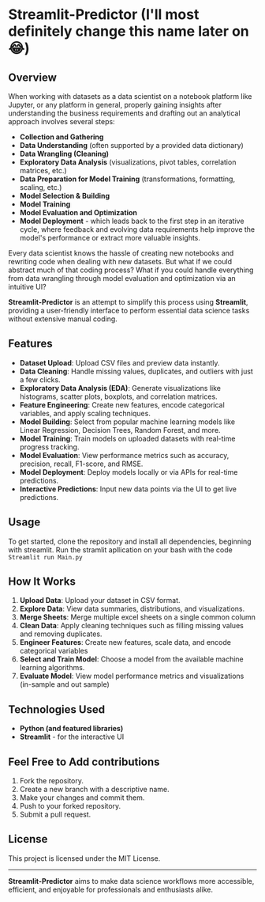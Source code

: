 # Streamlit-Predictor (I'll most definitely change this name later on😂)

## Overview
When working with datasets as a data scientist on a notebook platform like Jupyter, or any platform in general, properly gaining insights after understanding the business requirements and drafting out an analytical approach involves several steps:

- **Collection and Gathering**
- **Data Understanding** (often supported by a provided data dictionary)
- **Data Wrangling (Cleaning)**
- **Exploratory Data Analysis** (visualizations, pivot tables, correlation matrices, etc.)
- **Data Preparation for Model Training** (transformations, formatting, scaling, etc.)
- **Model Selection & Building**
- **Model Training**
- **Model Evaluation and Optimization**
- **Model Deployment** - which leads back to the first step in an iterative cycle, where feedback and evolving data requirements help improve the model's performance or extract more valuable insights.

Every data scientist knows the hassle of creating new notebooks and rewriting code when dealing with new datasets. But what if we could abstract much of that coding process? What if you could handle everything from data wrangling through model evaluation and optimization via an intuitive UI?

**Streamlit-Predictor** is an attempt to simplify this process using **Streamlit**, providing a user-friendly interface to perform essential data science tasks without extensive manual coding.

## Features
- **Dataset Upload**: Upload CSV files and preview data instantly.
- **Data Cleaning**: Handle missing values, duplicates, and outliers with just a few clicks.
- **Exploratory Data Analysis (EDA)**: Generate visualizations like histograms, scatter plots, boxplots, and correlation matrices.
- **Feature Engineering**: Create new features, encode categorical variables, and apply scaling techniques.
- **Model Building**: Select from popular machine learning models like Linear Regression, Decision Trees, Random Forest, and more.
- **Model Training**: Train models on uploaded datasets with real-time progress tracking.
- **Model Evaluation**: View performance metrics such as accuracy, precision, recall, F1-score, and RMSE.
- **Model Deployment**: Deploy models locally or via APIs for real-time predictions.
- **Interactive Predictions**: Input new data points via the UI to get live predictions.


## Usage
To get started, clone the repository and install all dependencies, beginning with streamlit.
Run the stramlit apllication on your bash with the code `Streamlit run Main.py`


## How It Works
1. **Upload Data**: Upload your dataset in CSV format.
2. **Explore Data**: View data summaries, distributions, and visualizations.
3. **Merge Sheets**:  Merge multiple excel sheets on a single common column
4. **Clean Data**: Apply cleaning techniques such as filling missing values and removing duplicates.
5. **Engineer Features**: Create new features, scale data, and encode categorical variables
6. **Select and Train Model**: Choose a model from the available machine learning algorithms.
7. **Evaluate Model**: View model performance metrics and visualizations (in-sample and out sample)


## Technologies Used
- **Python (and featured libraries)**
- **Streamlit** - for the interactive UI

## Feel Free to Add contributions
1. Fork the repository.
2. Create a new branch with a descriptive name.
3. Make your changes and commit them.
4. Push to your forked repository.
5. Submit a pull request.

## License
This project is licensed under the MIT License.

---

**Streamlit-Predictor** aims to make data science workflows more accessible, efficient, and enjoyable for professionals and enthusiasts alike.

